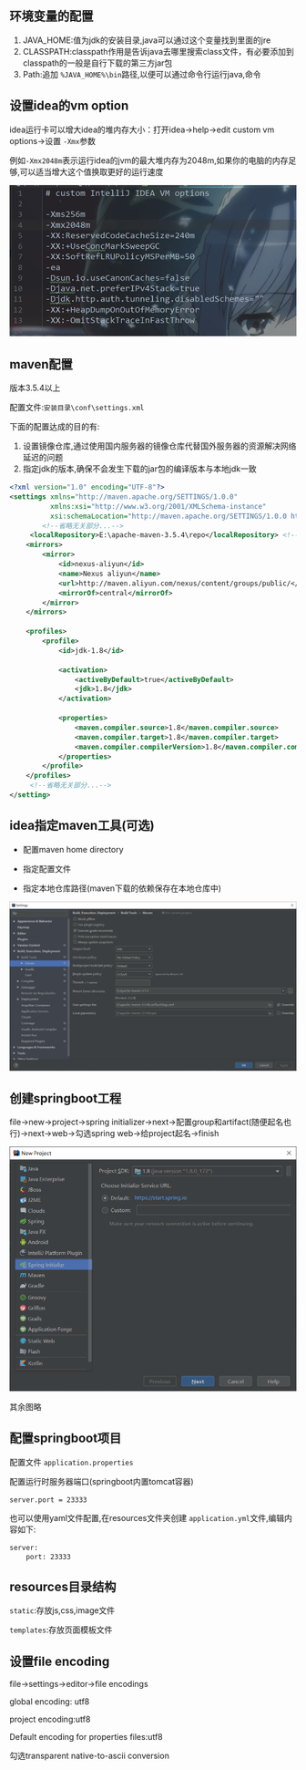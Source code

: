 ## 环境变量的配置

1. JAVA_HOME:值为jdk的安装目录,java可以通过这个变量找到里面的jre
2. CLASSPATH:classpath作用是告诉java去哪里搜索class文件，有必要添加到classpath的一般是自行下载的第三方jar包
3. Path:追加 `%JAVA_HOME%\bin`路径,以便可以通过命令行运行java,命令

## 设置idea的vm option

idea运行卡可以增大idea的堆内存大小：打开idea->help->edit custom vm options->设置 `-Xmx`参数

例如`-Xmx2048m`表示运行idea的jvm的最大堆内存为2048m,如果你的电脑的内存足够,可以适当增大这个值换取更好的运行速度

![image-20200715202511103](upload/image-20200715202511103.png)

## maven配置

版本3.5.4以上

配置文件:`安装目录\conf\settings.xml`

下面的配置达成的目的有:

1. 设置镜像仓库,通过使用国内服务器的镜像仓库代替国外服务器的资源解决网络延迟的问题
2. 指定jdk的版本,确保不会发生下载的jar包的编译版本与本地jdk一致

```xml
<?xml version="1.0" encoding="UTF-8"?>
<settings xmlns="http://maven.apache.org/SETTINGS/1.0.0"
          xmlns:xsi="http://www.w3.org/2001/XMLSchema-instance"
          xsi:schemaLocation="http://maven.apache.org/SETTINGS/1.0.0 http://maven.apache.org/xsd/settings-1.0.0.xsd">
        <!--省略无关部分...-->
     <localRepository>E:\apache-maven-3.5.4\repo</localRepository> <!--请替换成你自己定义的依赖包保存位置-->
    <mirrors>
        <mirror>
            <id>nexus-aliyun</id>
            <name>Nexus aliyun</name>
            <url>http://maven.aliyun.com/nexus/content/groups/public/</url>
            <mirrorOf>central</mirrorOf>
        </mirror>
    </mirrors>  

    <profiles>
        <profile>
            <id>jdk-1.8</id>

            <activation>
                <activeByDefault>true</activeByDefault>
                <jdk>1.8</jdk>
            </activation>

            <properties>
                <maven.compiler.source>1.8</maven.compiler.source>
                <maven.compiler.target>1.8</maven.compiler.target>
                <maven.compiler.compilerVersion>1.8</maven.compiler.compilerVersion>
            </properties>
        </profile>
    </profiles>
     <!--省略无关部分...-->
</setting>
```

## idea指定maven工具(可选)

- 配置maven home directory

- 指定配置文件
- 指定本地仓库路径(maven下载的依赖保存在本地仓库中)

![image-20200715192427864](upload/image-20200715192427864.png)

## 创建springboot工程

file->new->project->spring initializer->next->配置group和artifact(随便起名也行)->next->web->勾选spring web->给project起名->finish

![image-20200715192742500](upload/image-20200715192742500.png)

其余图略

## 配置springboot项目

配置文件 `application.properties`

配置运行时服务器端口(springboot内置tomcat容器)

``` 
server.port = 23333
```

也可以使用yaml文件配置,在resources文件夹创建 `application.yml`文件,编辑内容如下:

```
server:
	port: 23333
```

## resources目录结构

`static`:存放js,css,image文件

`templates`:存放页面模板文件

## 设置file encoding

file->settings->editor->file encodings

global encoding: utf8

project encoding:utf8

Default encoding for properties files:utf8

勾选transparent native-to-ascii conversion